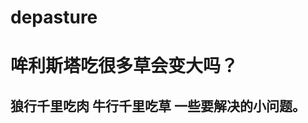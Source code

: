 # depasture

哞利斯塔吃很多草会变大吗？
========================
狼行千里吃肉 牛行千里吃草 一些要解决的小问题。
------------------------------

